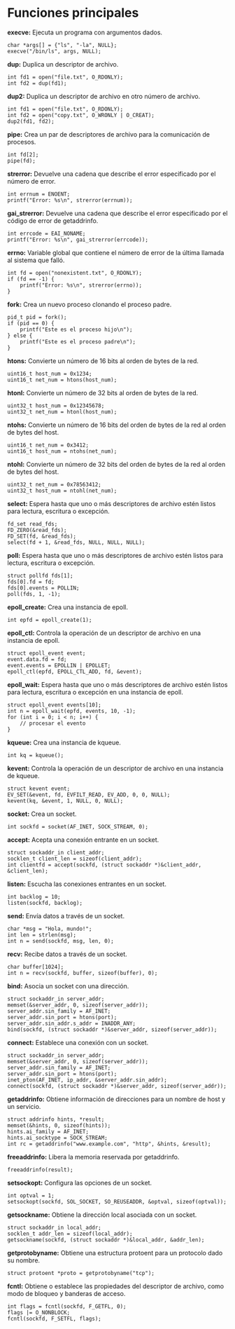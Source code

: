 # Funciones principales

**execve:** Ejecuta un programa con argumentos dados.
```
char *args[] = {"ls", "-la", NULL};
execve("/bin/ls", args, NULL);
```

**dup:** Duplica un descriptor de archivo.
```
int fd1 = open("file.txt", O_RDONLY);
int fd2 = dup(fd1);
```

**dup2:** Duplica un descriptor de archivo en otro número de archivo.
```
int fd1 = open("file.txt", O_RDONLY);
int fd2 = open("copy.txt", O_WRONLY | O_CREAT);
dup2(fd1, fd2);
```

**pipe:** Crea un par de descriptores de archivo para la comunicación de procesos.
```
int fd[2];
pipe(fd);
```

**strerror:** Devuelve una cadena que describe el error especificado por el número de error.
```
int errnum = ENOENT;
printf("Error: %s\n", strerror(errnum));
```

**gai_strerror:** Devuelve una cadena que describe el error especificado por el código de error de getaddrinfo.
```
int errcode = EAI_NONAME;
printf("Error: %s\n", gai_strerror(errcode));
```

**errno:** Variable global que contiene el número de error de la última llamada al sistema que falló.
```
int fd = open("nonexistent.txt", O_RDONLY);
if (fd == -1) {
    printf("Error: %s\n", strerror(errno));
}
```

**fork:** Crea un nuevo proceso clonando el proceso padre.
```
pid_t pid = fork();
if (pid == 0) {
    printf("Este es el proceso hijo\n");
} else {
    printf("Este es el proceso padre\n");
}
```

**htons:** Convierte un número de 16 bits al orden de bytes de la red.
```
uint16_t host_num = 0x1234;
uint16_t net_num = htons(host_num);
```

**htonl:** Convierte un número de 32 bits al orden de bytes de la red.
```
uint32_t host_num = 0x12345678;
uint32_t net_num = htonl(host_num);
```

**ntohs:** Convierte un número de 16 bits del orden de bytes de la red al orden de bytes del host.
```
uint16_t net_num = 0x3412;
uint16_t host_num = ntohs(net_num);
```

**ntohl:** Convierte un número de 32 bits del orden de bytes de la red al orden de bytes del host.
```
uint32_t net_num = 0x78563412;
uint32_t host_num = ntohl(net_num);
```

**select:** Espera hasta que uno o más descriptores de archivo estén listos para lectura, escritura o excepción.
```
fd_set read_fds;
FD_ZERO(&read_fds);
FD_SET(fd, &read_fds);
select(fd + 1, &read_fds, NULL, NULL, NULL);
```

**poll:** Espera hasta que uno o más descriptores de archivo estén listos para lectura, escritura o excepción.
```
struct pollfd fds[1];
fds[0].fd = fd;
fds[0].events = POLLIN;
poll(fds, 1, -1);
```

**epoll_create:** Crea una instancia de epoll.
```
int epfd = epoll_create(1);
```

**epoll_ctl:** Controla la operación de un descriptor de archivo en una instancia de epoll.
```
struct epoll_event event;
event.data.fd = fd;
event.events = EPOLLIN | EPOLLET;
epoll_ctl(epfd, EPOLL_CTL_ADD, fd, &event);
```

**epoll_wait:** Espera hasta que uno o más descriptores de archivo estén listos para lectura, escritura o excepción en una instancia de epoll.
```
struct epoll_event events[10];
int n = epoll_wait(epfd, events, 10, -1);
for (int i = 0; i < n; i++) {
    // procesar el evento
}
```

**kqueue:** Crea una instancia de kqueue.
```
int kq = kqueue();
```

**kevent:** Controla la operación de un descriptor de archivo en una instancia de kqueue.
```
struct kevent event;
EV_SET(&event, fd, EVFILT_READ, EV_ADD, 0, 0, NULL);
kevent(kq, &event, 1, NULL, 0, NULL);
```

**socket:** Crea un socket.
```
int sockfd = socket(AF_INET, SOCK_STREAM, 0);
```

**accept:** Acepta una conexión entrante en un socket.
```
struct sockaddr_in client_addr;
socklen_t client_len = sizeof(client_addr);
int clientfd = accept(sockfd, (struct sockaddr *)&client_addr, &client_len);
```

**listen:** Escucha las conexiones entrantes en un socket.
```
int backlog = 10;
listen(sockfd, backlog);
```

**send:** Envía datos a través de un socket.
```
char *msg = "Hola, mundo!";
int len = strlen(msg);
int n = send(sockfd, msg, len, 0);
```

**recv:** Recibe datos a través de un socket.
```
char buffer[1024];
int n = recv(sockfd, buffer, sizeof(buffer), 0);
```

**bind:** Asocia un socket con una dirección.
```
struct sockaddr_in server_addr;
memset(&server_addr, 0, sizeof(server_addr));
server_addr.sin_family = AF_INET;
server_addr.sin_port = htons(port);
server_addr.sin_addr.s_addr = INADDR_ANY;
bind(sockfd, (struct sockaddr *)&server_addr, sizeof(server_addr));
```

**connect:** Establece una conexión con un socket.
```
struct sockaddr_in server_addr;
memset(&server_addr, 0, sizeof(server_addr));
server_addr.sin_family = AF_INET;
server_addr.sin_port = htons(port);
inet_pton(AF_INET, ip_addr, &server_addr.sin_addr);
connect(sockfd, (struct sockaddr *)&server_addr, sizeof(server_addr));
```

**getaddrinfo:** Obtiene información de direcciones para un nombre de host y un servicio.
```
struct addrinfo hints, *result;
memset(&hints, 0, sizeof(hints));
hints.ai_family = AF_INET;
hints.ai_socktype = SOCK_STREAM;
int rc = getaddrinfo("www.example.com", "http", &hints, &result);
```

**freeaddrinfo:** Libera la memoria reservada por getaddrinfo.
```
freeaddrinfo(result);
```

**setsockopt:** Configura las opciones de un socket.
```
int optval = 1;
setsockopt(sockfd, SOL_SOCKET, SO_REUSEADDR, &optval, sizeof(optval));
```
**getsockname:** Obtiene la dirección local asociada con un socket.
```
struct sockaddr_in local_addr;
socklen_t addr_len = sizeof(local_addr);
getsockname(sockfd, (struct sockaddr *)&local_addr, &addr_len);
```

**getprotobyname:** Obtiene una estructura protoent para un protocolo dado su nombre.
```
struct protoent *proto = getprotobyname("tcp");
```

**fcntl:** Obtiene o establece las propiedades del descriptor de archivo, como modo de bloqueo y banderas de acceso.
```
int flags = fcntl(sockfd, F_GETFL, 0);
flags |= O_NONBLOCK;
fcntl(sockfd, F_SETFL, flags);
```

